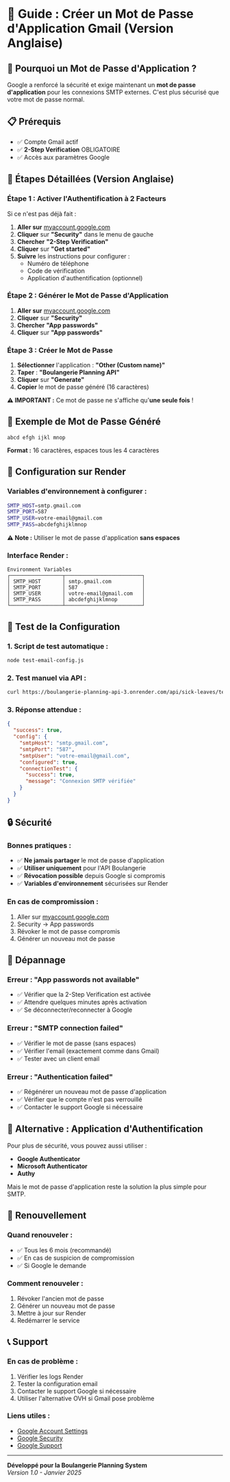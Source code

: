 # 🔐 Guide : Créer un Mot de Passe d'Application Gmail (Version Anglaise)

## 🎯 **Pourquoi un Mot de Passe d'Application ?**

Google a renforcé la sécurité et exige maintenant un **mot de passe d'application** pour les connexions SMTP externes. C'est plus sécurisé que votre mot de passe normal.

## 📋 **Prérequis**

- ✅ Compte Gmail actif
- ✅ **2-Step Verification** OBLIGATOIRE
- ✅ Accès aux paramètres Google

## 🚀 **Étapes Détaillées (Version Anglaise)**

### **Étape 1 : Activer l'Authentification à 2 Facteurs**

Si ce n'est pas déjà fait :

1. **Aller sur** [myaccount.google.com](https://myaccount.google.com)
2. **Cliquer** sur **"Security"** dans le menu de gauche
3. **Chercher** **"2-Step Verification"**
4. **Cliquer** sur **"Get started"**
5. **Suivre** les instructions pour configurer :
   - Numéro de téléphone
   - Code de vérification
   - Application d'authentification (optionnel)

### **Étape 2 : Générer le Mot de Passe d'Application**

1. **Aller sur** [myaccount.google.com](https://myaccount.google.com)
2. **Cliquer** sur **"Security"**
3. **Chercher** **"App passwords"**
4. **Cliquer** sur **"App passwords"**

### **Étape 3 : Créer le Mot de Passe**

1. **Sélectionner** l'application : **"Other (Custom name)"**
2. **Taper** : **"Boulangerie Planning API"**
3. **Cliquer** sur **"Generate"**
4. **Copier** le mot de passe généré (16 caractères)

**⚠️ IMPORTANT :** Ce mot de passe ne s'affiche qu'**une seule fois** !

## 📝 **Exemple de Mot de Passe Généré**

```
abcd efgh ijkl mnop
```

**Format :** 16 caractères, espaces tous les 4 caractères

## 🔧 **Configuration sur Render**

### **Variables d'environnement à configurer :**

```bash
SMTP_HOST=smtp.gmail.com
SMTP_PORT=587
SMTP_USER=votre-email@gmail.com
SMTP_PASS=abcdefghijklmnop
```

**⚠️ Note :** Utiliser le mot de passe d'application **sans espaces**

### **Interface Render :**

```
Environment Variables
┌─────────────────┬─────────────────────────┐
│ SMTP_HOST       │ smtp.gmail.com          │
│ SMTP_PORT       │ 587                     │
│ SMTP_USER       │ votre-email@gmail.com   │
│ SMTP_PASS       │ abcdefghijklmnop        │
└─────────────────┴─────────────────────────┘
```

## 🧪 **Test de la Configuration**

### **1. Script de test automatique :**
```bash
node test-email-config.js
```

### **2. Test manuel via API :**
```bash
curl https://boulangerie-planning-api-3.onrender.com/api/sick-leaves/test-email
```

### **3. Réponse attendue :**
```json
{
  "success": true,
  "config": {
    "smtpHost": "smtp.gmail.com",
    "smtpPort": "587",
    "smtpUser": "votre-email@gmail.com",
    "configured": true,
    "connectionTest": {
      "success": true,
      "message": "Connexion SMTP vérifiée"
    }
  }
}
```

## 🔒 **Sécurité**

### **Bonnes pratiques :**
- ✅ **Ne jamais partager** le mot de passe d'application
- ✅ **Utiliser uniquement** pour l'API Boulangerie
- ✅ **Révocation possible** depuis Google si compromis
- ✅ **Variables d'environnement** sécurisées sur Render

### **En cas de compromission :**
1. Aller sur [myaccount.google.com](https://myaccount.google.com)
2. Security → App passwords
3. Révoker le mot de passe compromis
4. Générer un nouveau mot de passe

## 🚨 **Dépannage**

### **Erreur : "App passwords not available"**
- ✅ Vérifier que la 2-Step Verification est activée
- ✅ Attendre quelques minutes après activation
- ✅ Se déconnecter/reconnecter à Google

### **Erreur : "SMTP connection failed"**
- ✅ Vérifier le mot de passe (sans espaces)
- ✅ Vérifier l'email (exactement comme dans Gmail)
- ✅ Tester avec un client email

### **Erreur : "Authentication failed"**
- ✅ Régénérer un nouveau mot de passe d'application
- ✅ Vérifier que le compte n'est pas verrouillé
- ✅ Contacter le support Google si nécessaire

## 📱 **Alternative : Application d'Authentification**

Pour plus de sécurité, vous pouvez aussi utiliser :
- **Google Authenticator**
- **Microsoft Authenticator**
- **Authy**

Mais le mot de passe d'application reste la solution la plus simple pour SMTP.

## 🔄 **Renouvellement**

### **Quand renouveler :**
- ✅ Tous les 6 mois (recommandé)
- ✅ En cas de suspicion de compromission
- ✅ Si Google le demande

### **Comment renouveler :**
1. Révoker l'ancien mot de passe
2. Générer un nouveau mot de passe
3. Mettre à jour sur Render
4. Redémarrer le service

## 📞 **Support**

### **En cas de problème :**
1. Vérifier les logs Render
2. Tester la configuration email
3. Contacter le support Google si nécessaire
4. Utiliser l'alternative OVH si Gmail pose problème

### **Liens utiles :**
- [Google Account Settings](https://myaccount.google.com)
- [Google Security](https://myaccount.google.com/security)
- [Google Support](https://support.google.com)

---

**Développé pour la Boulangerie Planning System**  
*Version 1.0 - Janvier 2025*
